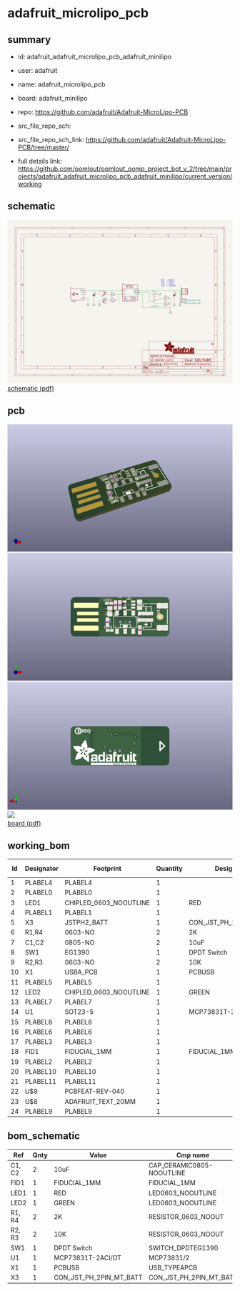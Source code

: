 # adafruit_microlipo_pcb
 
## summary 
* id: adafruit_adafruit_microlipo_pcb_adafruit_minilipo
* user: adafruit
* name: adafruit_microlipo_pcb
* board: adafruit_minilipo
* repo: https://github.com/adafruit/Adafruit-MicroLipo-PCB



* src_file_repo_sch: 
* src_file_repo_sch_link: https://github.com/adafruit/Adafruit-MicroLipo-PCB/tree/master/
* full details link: https://github.com/oomlout/oomlout_oomp_project_bot_v_2/tree/main/projects/adafruit_adafruit_microlipo_pcb_adafruit_minilipo/current_version/working  

## schematic  
![](working_schematic_600.png)  
[schematic (pdf)](working_schematic.pdf)  

## pcb  
![](working_3d_600.png) 
![](working_3d_front_600.png)  
![](working_3d_back_600.png)  
![](working_600.png)  
[board (pdf)](working.pdf)  

## working_bom
| Id | Designator | Footprint | Quantity | Designation | Supplier and ref |  | None | 
| --- | --- | --- | --- | --- | --- | --- | --- | 
| 1 | PLABEL4 | PLABEL4 | 1 |  |  |  | [''] | 
| 2 | PLABEL0 | PLABEL0 | 1 |  |  |  | [''] | 
| 3 | LED1 | CHIPLED_0603_NOOUTLINE | 1 | RED |  |  | [''] | 
| 4 | PLABEL1 | PLABEL1 | 1 |  |  |  | [''] | 
| 5 | X3 | JSTPH2_BATT | 1 | CON_JST_PH_2PIN_MT_BATT |  |  | [''] | 
| 6 | R1,R4 | 0603-NO | 2 | 2K |  |  | [''] | 
| 7 | C1,C2 | 0805-NO | 2 | 10uF |  |  | [''] | 
| 8 | SW1 | EG1390 | 1 | DPDT Switch |  |  | [''] | 
| 9 | R2,R3 | 0603-NO | 2 | 10K |  |  | [''] | 
| 10 | X1 | USBA_PCB | 1 | PCBUSB |  |  | [''] | 
| 11 | PLABEL5 | PLABEL5 | 1 |  |  |  | [''] | 
| 12 | LED2 | CHIPLED_0603_NOOUTLINE | 1 | GREEN |  |  | [''] | 
| 13 | PLABEL7 | PLABEL7 | 1 |  |  |  | [''] | 
| 14 | U1 | SOT23-5 | 1 | MCP73831T-2ACI/OT |  |  | [''] | 
| 15 | PLABEL8 | PLABEL8 | 1 |  |  |  | [''] | 
| 16 | PLABEL6 | PLABEL6 | 1 |  |  |  | [''] | 
| 17 | PLABEL3 | PLABEL3 | 1 |  |  |  | [''] | 
| 18 | FID1 | FIDUCIAL_1MM | 1 | FIDUCIAL_1MM |  |  | [''] | 
| 19 | PLABEL2 | PLABEL2 | 1 |  |  |  | [''] | 
| 20 | PLABEL10 | PLABEL10 | 1 |  |  |  | [''] | 
| 21 | PLABEL11 | PLABEL11 | 1 |  |  |  | [''] | 
| 22 | U$9 | PCBFEAT-REV-040 | 1 |  |  |  | [''] | 
| 23 | U$8 | ADAFRUIT_TEXT_20MM | 1 |  |  |  | [''] | 
| 24 | PLABEL9 | PLABEL9 | 1 |  |  |  | [''] | 


## bom_schematic
| Ref | Qnty | Value | Cmp name | Footprint | Description | Vendor | DNP | 
| --- | --- | --- | --- | --- | --- | --- | --- | 
| C1, C2 | 2 | 10uF | CAP_CERAMIC0805-NOOUTLINE | working:0805-NO |  |  |  | 
| FID1 | 1 | FIDUCIAL_1MM | FIDUCIAL_1MM | working:FIDUCIAL_1MM |  |  |  | 
| LED1 | 1 | RED | LED0603_NOOUTLINE | working:CHIPLED_0603_NOOUTLINE |  |  |  | 
| LED2 | 1 | GREEN | LED0603_NOOUTLINE | working:CHIPLED_0603_NOOUTLINE |  |  |  | 
| R1, R4 | 2 | 2K | RESISTOR_0603_NOOUT | working:0603-NO |  |  |  | 
| R2, R3 | 2 | 10K | RESISTOR_0603_NOOUT | working:0603-NO |  |  |  | 
| SW1 | 1 | DPDT Switch | SWITCH_DPDTEG1390 | working:EG1390 |  |  |  | 
| U1 | 1 | MCP73831T-2ACI/OT | MCP73831/2 | working:SOT23-5 |  |  |  | 
| X1 | 1 | PCBUSB | USB_TYPEAPCB | working:USBA_PCB |  |  |  | 
| X3 | 1 | CON_JST_PH_2PIN_MT_BATT | CON_JST_PH_2PIN_MT_BATT | working:JSTPH2_BATT |  |  |  | 



